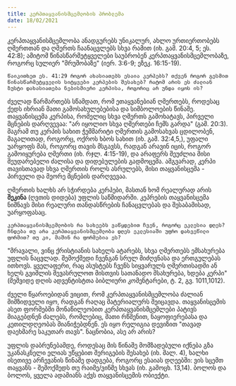 ```yaml
---
title: კერპთაყვანისმცემლობის პრობლემა 
date: 18/02/2021
---
```


კერპთაყვანისმცემლობა ანადგურებს უნიკალურ, ახლო ურთიერთობებს ღმერთთან და ღმერთს ჩაანაცვლებს სხვა რამით (იხ. გამ. 20:4, 5; ეს. 42:8); ამიტომ წინასწარმეტყველები საუბრობენ კერპთაყვანისმცემლობაზე, როგორც სულიერ "მრუშობაზე" (იერ. 3:6-9; ეზეკ. 16:15-19).

`წაიკითხეთ ეს. 41:29 როგორ ახასიათებს ესაია კერპებს? თქვენ როგორ გესმით წინასწარმეტყველის სიტყვები კერპების შესახებ? რატომ არის ეს ძალიან ზუსტი დახასიათება ნებისმიერი კერპისა, როგორიც არ უნდა იყოს ის?`

ძველად წარმართებს სწამდათ, რომ ეთაყვანებიან ღმერთებს, როდესაც ქედს იხრიან მათი გამოსახულებებისა და სიმბოლოების წინაშე. თაყვანისცემა კერპისა, რომელიც სხვა ღმერთს გამოხატავს, პირველი მცნების დარღვევაა: "არ იყოლიო სხვა ღმერთები ჩემს გარდა" (გამ. 20:3). მაგრამ თუ კერპის სახით ჭეშმარიტი ღმერთის გამოსახვას ცდილობენ, მაგალითად, როგორც, ოქროს ხბოს სახით (იხ. გამ. 32:4,5,), უფალი უარყოფს მას, როგორც თავის მსგავსს, რადგან არავინ იცის, როგორ გამოიყურება ღმერთი (იხ. რჯლ. 4:15-19), და არაფერს შეუძლია მისი შეუდარებელი ძალისა და დიდებულების გადმოცემა. ამგვარად, კერპი თავისთავად სხვა ღმერთის როლს ასრულებს, მისი თაყვანისცემა - პირველი და მეორე მცნების დარღვევაა.

ღმერთის ხალხს არ სჭირდება კერპები, მასთან ხომ რეალურად არის **შეკინა** (ღვთის დიდება) უფლის საწმიდარში. კეპრების თაყვანისცემა ნიშნავს მისი რეალური თანდასწრების ჩანაცვლებას და შესაბამისად, უარყოფასაც.

`კერპთაყვანისმცემლობის რა სახეებს ვაწყდებით ჩვენ, როგორც ეკლესია დღეს? ჩნდება თუ არა კერპთაყვანისმცემლობა დღეს ეკლესიაში უფრო დახვეწილი ფორმით? თუ კი, მაშინ რა ფორმებია ეს?`

"მრავალი, ვინც ქრისტიანის სახელს ატარებს, სხვა ღმერთებს ემსახურება უფლის ნაცვლად. შემოქმედი ჩვენგან სრულ მიძღვნასა და ერთგულებას ითხოვს. ყველაფერი, რაც ასუსტებს ჩვენს სიყვარულს ღმერთისადმი ან ხელს გვიშლის შევასრულოთ მისთვის სათანადო მსახურება, ხდება კერპი" (მეშვიდე დღის ადვენტისტთა ბიბლიური კომენტარები, ტ. 2, გვ. 1011,1012).

ძველი წყაროებიდან ვიცით, რომ კერპთაყვანისმცემლობა ძალიან მიმზიდველი იყო, რადგან რაღაც მატერიალურს შეიცავდა. თაყვანისცემის ასეთ ფორმებში მონაწილეობით კერპთაყვანისმცემლები პატივს მიაგებდნენ ძალებს, რომლებიც, მათი რწმენით, ნაყოფიერებასა და კეთილდღეობას მიანიჭებდნენ. ეს იყო რელიგია დევიზით "თავად დაეხმარე საკუთარ თავს". ნაცნობია, ასე არ არის?

უფლის დაბრუნებამდე, როდესაც მის წინაშე მომზადებული იქნება გზა უკანასკნელი ელიას უწყებით შერიგების შესახებ (იხ. მალ. 4), ხალხი ისეთივე არჩევანის წინაშე დადგება, როგორც ესაიას დღეებში: ვის სცემთ თაყვანს - შემოქმედს თუ რაიმე/ვინმე სხვას (იხ. გამოცხ. 13,14). ბოლოს და ბოლოს, ყველა ადამიანს აქვს თაყვანისცემის ობიექტი.